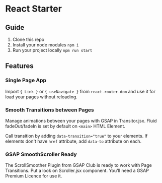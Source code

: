 # React Starter

## Guide
1. Clone this repo
1. Install your node modules `npm i`
2. Run your project locally `npm run start`


## Features

### Single Page App
Import `{ Link }` or `{ useNavigate }` from `react-router-dom` and use it for load your pages without reloading.

### Smooth Transitions between Pages
Manage animations between your pages with GSAP in Transitor.jsx. Fluid fadeOut/fadeIn is set by default on `<main>` HTML Element.

Call transition by adding `data-transition="true"` to your elements. If elements don't have `href` attribute, add `data-to` attribute on each.


### GSAP SmoothScroller Ready
The ScrollSmoother Plugin from GSAP Club is ready to work with Page Transitions. Put a look on Scroller.jsx component. You'll need a GSAP Premium Licence for use it.